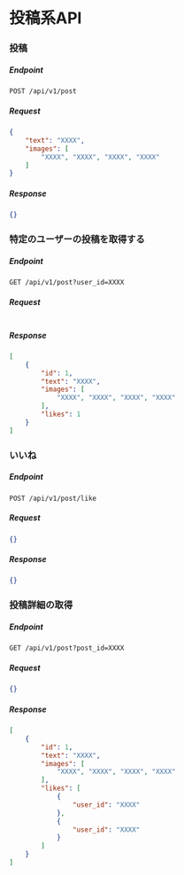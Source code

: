# 投稿系API

### 投稿

##### Endpoint

```
POST /api/v1/post
```

##### Request

```json
{
    "text": "XXXX",
    "images": [
        "XXXX", "XXXX", "XXXX", "XXXX"
    ]
}
```

##### Response

```json
{}
```

### 特定のユーザーの投稿を取得する

##### Endpoint

```
GET /api/v1/post?user_id=XXXX
```

##### Request

```json
```

##### Response

```json
[
    {
        "id": 1,
        "text": "XXXX",
        "images": [
            "XXXX", "XXXX", "XXXX", "XXXX"
        ],
        "likes": 1
    }
]
```

### いいね

##### Endpoint

```
POST /api/v1/post/like
```

##### Request

```json
{}
```

##### Response

```json
{}
```

### 投稿詳細の取得

##### Endpoint

```
GET /api/v1/post?post_id=XXXX
```

##### Request

```json
{}
```

##### Response

```json
[
    {
        "id": 1,
        "text": "XXXX",
        "images": [
            "XXXX", "XXXX", "XXXX", "XXXX"
        ],
        "likes": [
            {
                "user_id": "XXXX"
            },
            {
                "user_id": "XXXX"
            }
        ]
    }
]
```